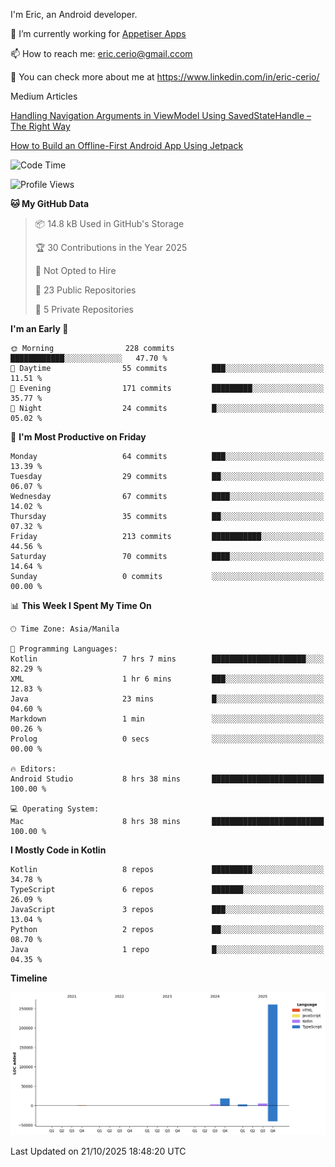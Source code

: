 
I'm Eric, an Android developer.

🔭 I’m currently working for [Appetiser Apps](http://appetiser.com.au)

📫 How to reach me: eric.cerio@gmail.ccom

👀 You can check more about me at https://www.linkedin.com/in/eric-cerio/

Medium Articles

[Handling Navigation Arguments in ViewModel Using SavedStateHandle – The Right Way](https://medium.com/@eric.cerio/handling-navigation-arguments-in-viewmodel-using-savedstatehandle-the-right-way-d17771158126)

[How to Build an Offline-First Android App Using Jetpack](https://medium.com/@eric.cerio/how-to-build-an-offline-first-android-app-using-jetpack-0db1ef3cfa04)

<!--START_SECTION:waka-->
![Code Time](http://img.shields.io/badge/Code%20Time-1%2C507%20hrs%2013%20mins-blue)

![Profile Views](http://img.shields.io/badge/Profile%20Views-0-blue)

**🐱 My GitHub Data** 

> 📦 14.8 kB Used in GitHub's Storage 
 > 
> 🏆 30 Contributions in the Year 2025
 > 
> 🚫 Not Opted to Hire
 > 
> 📜 23 Public Repositories 
 > 
> 🔑 5 Private Repositories 
 > 
**I'm an Early 🐤** 

```text
🌞 Morning                228 commits         ████████████░░░░░░░░░░░░░   47.70 % 
🌆 Daytime                55 commits          ███░░░░░░░░░░░░░░░░░░░░░░   11.51 % 
🌃 Evening                171 commits         █████████░░░░░░░░░░░░░░░░   35.77 % 
🌙 Night                  24 commits          █░░░░░░░░░░░░░░░░░░░░░░░░   05.02 % 
```
📅 **I'm Most Productive on Friday** 

```text
Monday                   64 commits          ███░░░░░░░░░░░░░░░░░░░░░░   13.39 % 
Tuesday                  29 commits          ██░░░░░░░░░░░░░░░░░░░░░░░   06.07 % 
Wednesday                67 commits          ████░░░░░░░░░░░░░░░░░░░░░   14.02 % 
Thursday                 35 commits          ██░░░░░░░░░░░░░░░░░░░░░░░   07.32 % 
Friday                   213 commits         ███████████░░░░░░░░░░░░░░   44.56 % 
Saturday                 70 commits          ████░░░░░░░░░░░░░░░░░░░░░   14.64 % 
Sunday                   0 commits           ░░░░░░░░░░░░░░░░░░░░░░░░░   00.00 % 
```


📊 **This Week I Spent My Time On** 

```text
🕑︎ Time Zone: Asia/Manila

💬 Programming Languages: 
Kotlin                   7 hrs 7 mins        █████████████████████░░░░   82.29 % 
XML                      1 hr 6 mins         ███░░░░░░░░░░░░░░░░░░░░░░   12.83 % 
Java                     23 mins             █░░░░░░░░░░░░░░░░░░░░░░░░   04.60 % 
Markdown                 1 min               ░░░░░░░░░░░░░░░░░░░░░░░░░   00.26 % 
Prolog                   0 secs              ░░░░░░░░░░░░░░░░░░░░░░░░░   00.00 % 

🔥 Editors: 
Android Studio           8 hrs 38 mins       █████████████████████████   100.00 % 

💻 Operating System: 
Mac                      8 hrs 38 mins       █████████████████████████   100.00 % 
```

**I Mostly Code in Kotlin** 

```text
Kotlin                   8 repos             █████████░░░░░░░░░░░░░░░░   34.78 % 
TypeScript               6 repos             ███████░░░░░░░░░░░░░░░░░░   26.09 % 
JavaScript               3 repos             ███░░░░░░░░░░░░░░░░░░░░░░   13.04 % 
Python                   2 repos             ██░░░░░░░░░░░░░░░░░░░░░░░   08.70 % 
Java                     1 repo              █░░░░░░░░░░░░░░░░░░░░░░░░   04.35 % 
```



**Timeline**

![Lines of Code chart](https://raw.githubusercontent.com/eric-cerio/eric-cerio/main/assets/bar_graph.png)


 Last Updated on 21/10/2025 18:48:20 UTC
<!--END_SECTION:waka-->
